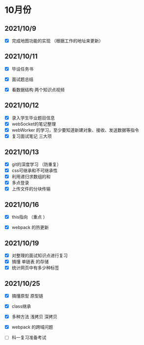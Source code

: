 # 10月份

## 2021/10/9

- [x] 完成地图功能的实现 （根据工作的地址来更新）

## 2021/10/11

- [x] 毕设任务书
- [x] 面试题总结
- [x] 看数据结构 两个知识点视频


## 2021/10/12

- [x] 录入学生毕业题目信息
- [x] webSocket的笔记整理
- [x] webWorker 的学习，至少要知道新建对象、接收、发送数据等指令
- [x] 复习面试笔记 三大项

## 2021/10/13

- [x] git的深度学习 （防重复）
- [x] css可继承和不可继承性
- [x] 利用递归求数组的和
- [x] 多点登录
- [x] 上传文件的分块传输

## 2021/10/16

- [x] this指向 （重点 ）

- [x] webpack 的热更新

  

## 2021/10/19

- [x] 对整理的面试知识点进行复习 
- [x] 搞懂 单链表 的存储
- [x] 统计网页中有多少种标签

## 2021/10/25

- [x] 搞懂原型 原型链
- [x] class继承 
- [x] 多种方法 浅拷贝 深拷贝  
- [x] webpack 的跨域问题
- [ ] 科一复习准备考试




